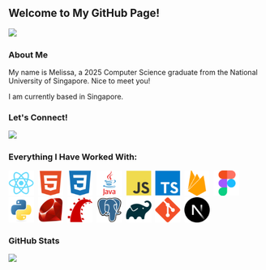 ## Welcome to My GitHub Page!

![](https://komarev.com/ghpvc/?username=melissaharijanto&style=for-the-badge)

### About Me

My name is Melissa, a 2025 Computer Science graduate from the National University of Singapore. Nice to meet you!

I am currently based in Singapore.

### Let's Connect!
<a href="https://www.linkedin.com/in/melissaharijanto/">
  <img src="https://img.shields.io/badge/LinkedIn-0077B5?style=for-the-badge&logo=linkedin&logoColor=white">
</a>
<!-- <a href="https://www.behance.net/melisara">
  <img src="https://img.shields.io/badge/-Behance-blue?style=for-the-badge&logo=behance&logoColor=white">
</a> -->

### Everything I Have Worked With:
<img src="https://github.com/devicons/devicon/blob/master/icons/react/react-original.svg" width="50" height="50">&nbsp;
<img src="https://github.com/devicons/devicon/blob/master/icons/html5/html5-plain.svg" width="50" height="50">&nbsp;
<img src="https://github.com/devicons/devicon/blob/master/icons/css3/css3-plain.svg" width="50" height="50">&nbsp;
<img src="https://github.com/devicons/devicon/blob/master/icons/java/java-original-wordmark.svg" width="50" height="50">&nbsp;
<img src="https://github.com/devicons/devicon/blob/master/icons/javascript/javascript-original.svg" width="50" height="50">&nbsp;
<img src="https://github.com/devicons/devicon/blob/master/icons/typescript/typescript-original.svg" width="50" height="50">&nbsp;
<img src="https://github.com/devicons/devicon/blob/master/icons/firebase/firebase-plain.svg" width="50" height="50">&nbsp;
<img src="https://github.com/devicons/devicon/blob/master/icons/figma/figma-original.svg" width="50" height="50">&nbsp;
<img src="https://github.com/devicons/devicon/blob/master/icons/python/python-original.svg" width="50" height="50">&nbsp;
<img src="https://github.com/devicons/devicon/blob/master/icons/ruby/ruby-original.svg" width="50" height="50">&nbsp;
<img src="https://github.com/devicons/devicon/blob/master/icons/rails/rails-plain.svg" width="50" height="50">&nbsp;
<img src="https://github.com/devicons/devicon/blob/master/icons/postgresql/postgresql-original.svg" width="50" height="50">&nbsp;
<img src="https://github.com/devicons/devicon/blob/master/icons/gradle/gradle-original.svg" width="50" height="50">&nbsp;
<img src="https://github.com/devicons/devicon/blob/master/icons/git/git-original.svg" width="50" height="50">&nbsp;
<img src="https://github.com/devicons/devicon/blob/master/icons/nextjs/nextjs-original.svg" width="50" height="50">&nbsp;

### GitHub Stats
<img src="https://github-readme-stats.vercel.app/api?username=melissaharijanto&theme=tokyonight&show_icons=true" width="45%">&nbsp;
<!-- <img src="https://github-readme-stats.vercel.app/api/top-langs/?username=melissaharijanto&layout=compact&theme=tokyonight" width="38%"> -->

<!--
**melissaharijanto/melissaharijanto** is a ✨ _special_ ✨ repository because its `README.md` (this file) appears on your GitHub profile.

Here are some ideas to get you started:

- 🔭 I’m currently working on ...
- 🌱 I’m currently learning ...
- 👯 I’m looking to collaborate on ...
- 🤔 I’m looking for help with ...
- 💬 Ask me about ...
- 📫 How to reach me: ...
- 😄 Pronouns: ...
- ⚡ Fun fact: ...
-->
